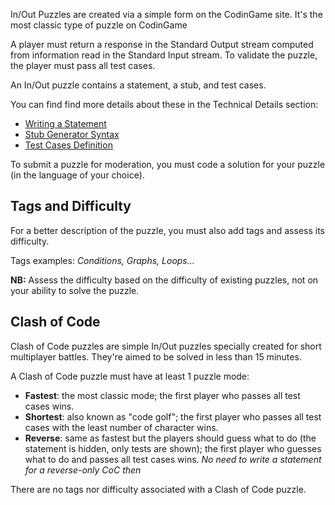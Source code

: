In/Out Puzzles are created via a simple form on the CodinGame site. It's the most classic type of puzzle on CodinGame

A player must return a response in the Standard Output stream computed from information read in the Standard Input stream. To validate the puzzle, the player must pass all test cases.

An In/Out puzzle contains a statement, a stub, and test cases.

You can find find more details about these in the Technical Details section:

- [Writing a Statement](/technical/statement.md#puzzle-statement)
- [Stub Generator Syntax](/technical/stub.md)
- [Test Cases Definition](/technical/testcase.md)

To submit a puzzle for moderation, you must code a solution for your puzzle (in the language of your choice).

## Tags and Difficulty

For a better description of the puzzle, you must also add tags and assess its difficulty.

Tags examples: _Conditions, Graphs, Loops..._

**NB:** Assess the difficulty based on the difficulty of existing puzzles, not on your ability to solve the puzzle.

## Clash of Code

Clash of Code puzzles are simple In/Out puzzles specially created for short multiplayer battles. They're aimed to be solved in less than 15 minutes. 

A Clash of Code puzzle must have at least 1 puzzle mode:

- **Fastest**: the most classic mode; the first player who passes all test cases wins.
- **Shortest**: also known as "code golf"; the first player who passes all test cases with the least number of character wins.
- **Reverse**: same as fastest but the players should guess what to do (the statement is hidden, only tests are shown); the first player who guesses what to do and passes all test cases wins.
_No need to write a statement for a reverse-only CoC then_

There are no tags nor difficulty associated with a Clash of Code puzzle.






